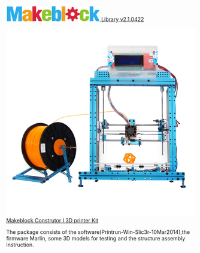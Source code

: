 [![alt text](images/Logo.png "Makeblock Logo") Library v2.1.0422](https://www.Makeblock.cc)

[![alt text](images/constructor-I.jpg "Makeblock constructor") Makeblock Construtor I 3D printer Kit](https://www.Makeblock.cc)

The package consists of the software(Printrun-Win-Slic3r-10Mar2014),the firmware Marlin, some 3D models for testing and the structure assembly instruction.

